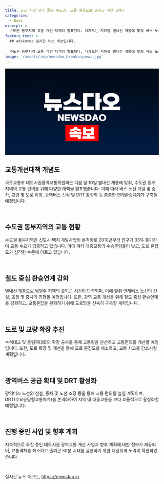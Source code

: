 ```yaml
---
title: 출근 시간 단추 풀린 수도권, 교통 확충으로 출퇴근 시간 단축!
categories:
  - News
excerpt: >
  수도권 동부지역 교통 개선 대책이 발표됐다. 다가오는 지하철 별내선 개통에 맞춰 버스 노선과 증차를 통해 연계 교통망을 구축하고, 수도권 동부지역의 교통 편의를 위해 다양한 사업이 추진된다. 동부지역은 신도시 개발 등으로 빠르게 성장하고 있어 교통 인프라 구축이 시급하며, 지하철 이용이 불편한 상황에 대비해 대중교통의 효율을 높이기 위해 다양한 계획이 마련되고 있다. 국토교통부 대도시권광역교통위원회는 총 사업비 4조 4000억 원을 투입해 출퇴근 30분 시대를 실현하기 위한 대책을 발표했다.
feature_text: >
  ## adskorea 실시간 뉴스 속보입니다.

  수도권 동부지역 교통 개선 대책이 발표됐다. 다가오는 지하철 별내선 개통에 맞춰 버스 노선과 증차를 통해 연계 교통망을 구축하고, 수도권 동부지역의 교통 편의를 위해 다양한 사업이 추진된다. 동부지역은 신도시 개발 등으로 빠르게 성장하고 있어 교통 인프라 구축이 시급하며, 지하철 이용이 불편한 상황에 대비해 대중교통의 효율을 높이기 위해 다양한 계획이 마련되고 있다. 국토교통부 대도시권광역교통위원회는 총 사업비 4조 4000억 원을 투입해 출퇴근 30분 시대를 실현하기 위한 대책을 발표했다.
image: '/assets/img/newsdao_breakingnews.jpg'
---
```


<p><img src="/assets/img/newsdao_breakingnews.jpg" alt="adskorea 속보" /></p>

<h2 data-ke-size="size26">교통개선대책 개념도</h2>

<p>국토교통부 대도시권광역교통위원회는 다음 달 10일 별내선 개통에 맞춰, 수도권 동부지역의 교통 편의를 위해 다양한 대책을 발표했습니다. 이에 따라 버스 노선 개설 및 증차, 교량 및 도로 확장, 광역버스 신설 및 DRT 활성화 등 촘촘한 연계환승체계가 구축될 예정입니다.</p>

<p data-ke-size="size16">&nbsp;</p>

<h2 data-ke-size="size24">수도권 동부지역의 교통 현황</h2>

<p>수도권 동부지역은 신도시·택지 개발사업의 본격화로 2010년부터 인구가 33% 증가하여 교통 수요가 급증하고 있습니다. 
이에 따라 대중교통의 수송분담률이 낮고, 도로 혼잡도가 심각한 수준에 이르고 있습니다.</p>

<p data-ke-size="size16">&nbsp;</p>

<h2 data-ke-size="size24">철도 중심 환승연계 강화</h2>

<p>별내선 개통으로 남양주 지역의 출퇴근 시간이 단축되며, 이에 맞춰 연계버스 노선의 신설, 조정 및 증차가 진행될 예정입니다. 또한, 광역 교통 개선을 위해 철도 중심 환승연계를 강화하고, 교통혼잡을 완화하기 위해 도로망을 신속히 구축할 계획입니다.</p>

<p data-ke-size="size16">&nbsp;</p>

<h2 data-ke-size="size24">도로 및 교량 확장 추진</h2>

<p>수석대교 및 올림픽대로의 확장 공사를 통해 교통량을 분산하고 교통편의를 개선할 예정입니다. 또한, 도로 확장 및 개선을 통해 도로 혼잡도를 해소하고, 교통 사고를 감소시킬 계획입니다.</p>

<p data-ke-size="size16">&nbsp;</p>

<h2 data-ke-size="size24">광역버스 공급 확대 및 DRT 활성화</h2>

<p>광역버스 노선의 신설, 증차 및 노선 조정 등을 통해 교통 편의를 높일 계획이며, DRT(수요응답형교통체계)를 본격화하여 지역 내 대중교통을 보다 효율적으로 활성화할 예정입니다.</p>

<p data-ke-size="size16">&nbsp;</p>

<h2 data-ke-size="size24">진행 중인 사업 및 향후 계획</h2>

<p>지속적으로 추진 중인 대도시권 광역교통 개선 사업과 향후 계획에 대한 정보가 제공되어, 교통격차를 해소하고 출퇴근 30분 시대를 실현하기 위한 대광위의 노력이 확인되었습니다.</p>

<p data-ke-size="size16">&nbsp;</p>
실시간 뉴스 속보는, <a href="https://newsdao.kr" rel="dofollow">https://newsdao.kr</a>


